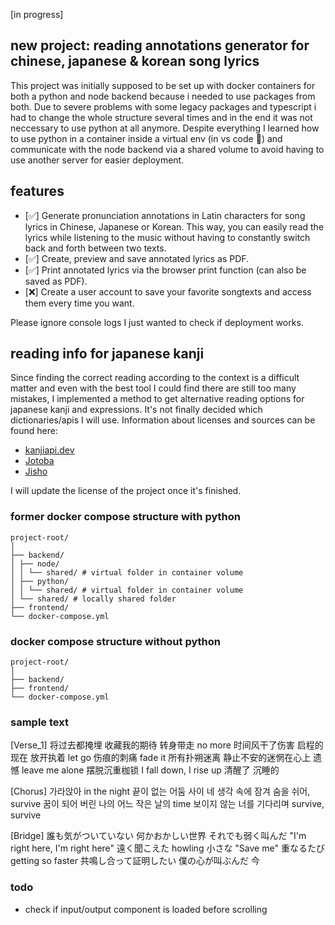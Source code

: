 [in progress]

## new project: reading annotations generator for chinese, japanese & korean song lyrics

This project was initially supposed to be set up with docker containers for both a python and node backend because i needed to use packages from both. Due to severe problems with some legacy packages and typescript i had to change the whole structure several times and in the end it was not neccessary to use python at all anymore. Despite everything I learned how to use python in a container inside a virtual env (in vs code 👹) and communicate with the node backend via a shared volume to avoid having to use another server for easier deployment.

## features

- [✅] Generate pronunciation annotations in Latin characters for song lyrics in Chinese, Japanese or Korean. This way, you can easily read the lyrics while listening to the music without having to constantly switch back and forth between two texts.
- [✅] Create, preview and save annotated lyrics as PDF.
- [✅] Print annotated lyrics via the browser print function (can also be saved as PDF).
- [❌] Create a user account to save your favorite songtexts and access them every time you want.

Please ignore console logs I just wanted to check if deployment works.

## reading info for japanese kanji

Since finding the correct reading according to the context is a difficult matter and even with the best tool I could find there are still too many mistakes, I implemented a method to get alternative reading options for japanese kanji and expressions. It's not finally decided which dictionaries/apis I will use. Information about licenses and sources can be found here:

- [kanjiapi.dev](https://kanjiapi.dev/)
- [Jotoba](https://jotoba.de/about)
- [Jisho](https://jisho.org/about)

I will update the license of the project once it's finished.

### former docker compose structure with python

```
project-root/
│
├── backend/
│ ├── node/
│ │ └── shared/ # virtual folder in container volume
│ ├── python/
│ │ └── shared/ # virtual folder in container volume
│ └── shared/ # locally shared folder
├── frontend/
└── docker-compose.yml
```

### docker compose structure without python

```
project-root/
│
├── backend/
├── frontend/
└── docker-compose.yml
```

### sample text

[Verse_1]
将过去都掩埋
收藏我的期待
转身带走 no more
时间风干了伤害
启程的现在
放开执着 let go
伤痕的刺痛 fade it
所有扑朔迷离
静止不安的迷惘在心上
遗憾 leave me alone
摆脱沉重枷锁
I fall down, I rise up
清醒了 沉睡的

[Chorus]
가라앉아 in the night
끝이 없는 어둠 사이
네 생각 속에 잠겨 숨을 쉬어, survive
꿈이 되어 버린 나의
어느 작은 날의 time
보이지 않는 너를 기다리며 survive, survive

[Bridge]
誰も気がついていない
何かおかしい世界
それでも弱く叫んだ
"I'm right here, I'm right here"
遠く聞こえた howling
小さな "Save me"
重なるたび getting so faster
共鳴し合って証明したい
僕の心が叫ぶんだ 今

### todo

- check if input/output component is loaded before scrolling
